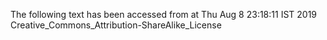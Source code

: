 The following text has been accessed from at Thu Aug 8 23:18:11 IST 2019
Creative_Commons_Attribution-ShareAlike_License
